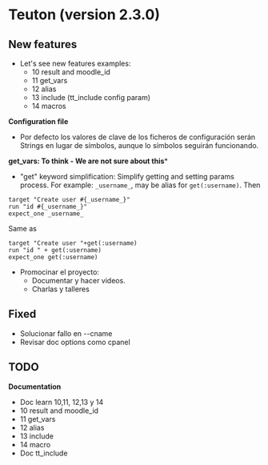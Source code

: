 
# Teuton (version 2.3.0)

## New features

* Let's see new features examples:
    * 10 result and moodle_id
    * 11 get_vars
    * 12 alias
    * 13 include (tt_include config param)
    * 14 macros

**Configuration file**

* Por defecto los valores de clave de los ficheros de configuración serán Strings en lugar de símbolos, aunque lo símbolos seguirán funcionando.

**get_vars: To think - We are not sure about this***

* "get" keyword simplification: Simplify getting and setting params process. For example: `_username_`, may be alias for `get(:username)`. Then

```
target "Create user #{_username_}"
run "id #{_username_}"
expect_one _username_
```
Same as

```
target "Create user "+get(:username)
run "id " + get(:username)
expect_one get(:username)
```

* Promocinar el proyecto:
    * Documentar y hacer videos.
    * Charlas y talleres

## Fixed

* Solucionar fallo en --cname
* Revisar doc options como cpanel

## TODO

**Documentation**

* Doc learn 10,11, 12,13 y 14
* 10 result and moodle_id
* 11 get_vars
* 12 alias
* 13 include
* 14 macro
* Doc tt_include
